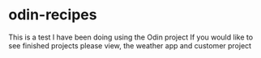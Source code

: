 # odin-recipes
This is a test I have been doing using the Odin project
If you would like to see finished projects please view,
the weather app and customer project